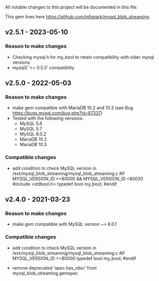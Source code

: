All notable changes to this project will be documented in this file.

This gem lives here https://github.com/infopark/mysql_blob_streaming.

## v2.5.1 - 2023-05-10

### Reason to make changes

- Checking mysql.h for my_bool to retain compatibility with older mysql versions
- mysql2 '>= 0.5.5' compatiblity

## v2.5.0 - 2022-05-03

### Reason to make changes

- make gem compatible with MariaDB 10.2 and 10.3 (see Bug https://bugs.mysql.com/bug.php?id=87337)
- Tested with the following versions:
  - MySQL 5.6
  - MySQL 5.7
  - MySQL 8.0.2
  - MariaDB 10.2
  - MariaDB 10.3

### Compatible changes

- add condition to check MySQL version in /ext/mysql_blob_streaming/mysql_blob_streaming.c
  #if MYSQL_VERSION_ID >=80000 && MYSQL_VERSION_ID <80030
    #include <stdbool.h>
    typedef bool my_bool;
  #endif

## v2.4.0 - 2021-03-23

### Reason to make changes

- make gem compatible with MySQL version ~> 8.0.1

### Compatible changes

- add condition to check MySQL version in /ext/mysql_blob_streaming/mysql_blob_streaming.c
  #if MYSQL_VERSION_ID >=80000
    typedef bool my_bool;
  #endif

- remove deprecated 'spec.has_rdoc' from mysql_blob_streaming.gemspec
